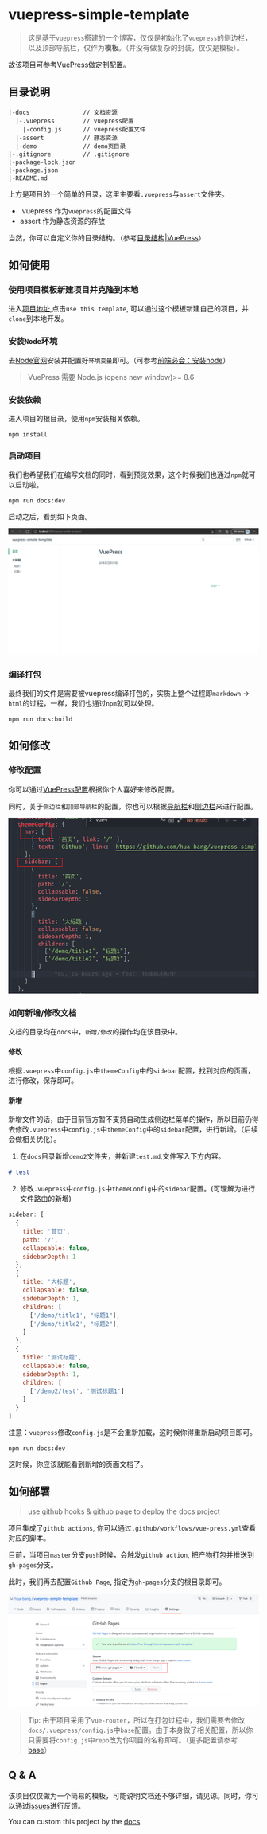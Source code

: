 # vuepress-simple-template

>这是基于`vuepress`搭建的一个博客，仅仅是初始化了`vuepress`的侧边栏，以及顶部导航栏，仅作为**模板**。（并没有做复杂的封装，仅仅是模板）。

故该项目可参考[VuePress](https://vuepress.vuejs.org/zh/)做定制配置。

## 目录说明

```text
|-docs               // 文档资源
  |-.vuepress        // vuepress配置
    |-config.js      // vuepress配置文件
  |-assert           // 静态资源
  |-demo             // demo页目录
|-.gitignore         // .gitignore
|-package-lock.json
|-package.json    
|-README.md
```

上方是项目的一个简单的目录，这里主要看`.vuepress`与`assert`文件夹。
- .vuepress 作为`vuepress`的配置文件
- assert 作为静态资源的存放

当然，你可以自定义你的目录结构。（参考[目录结构|VuePress](https://vuepress.vuejs.org/zh/guide/directory-structure.html#%E9%BB%98%E8%AE%A4%E7%9A%84%E9%A1%B5%E9%9D%A2%E8%B7%AF%E7%94%B1)）

## 如何使用

### 使用项目模板新建项目并克隆到本地
进入[项目地址](https://github.com/hua-bang/vuepress-simple-template),点击`use this template`, 可以通过这个模板新建自己的项目，并`clone`到本地开发。

### 安装`Node`环境 

去[Node官网](https://nodejs.org/zh-cn/)安装并配置好`环境变量`即可。（可参考[前端必会：安装node](https://juejin.cn/post/7009687795681722381)）

> VuePress 需要 Node.js (opens new window)>= 8.6

### 安装依赖
进入项目的根目录，使用`npm`安装相关依赖。
```shell
npm install
```

### 启动项目
我们也希望我们在编写文档的同时，看到预览效果，这个时候我们也通过`npm`就可以启动啦。
```shell
npm run docs:dev
```
启动之后，看到如下页面。

![dev_demo](./image/dev_demo.png)

### 编译打包
最终我们的文件是需要被vuepress编译打包的，实质上整个过程即`markdown` -> `html`的过程，一样，我们也通过`npm`就可以处理。

```shell
npm run docs:build
```

## 如何修改

### 修改配置

你可以通过[VuePress配置](https://vuepress.vuejs.org/zh/config/#base)根据你个人喜好来修改配置。

同时，关于`侧边栏`和`顶部导航栏`的配置，你也可以根据[导航栏](https://vuepress.vuejs.org/zh/theme/default-theme-config.html#%E5%AF%BC%E8%88%AA%E6%A0%8F)和[侧边栏](https://vuepress.vuejs.org/zh/theme/default-theme-config.html#%E4%BE%A7%E8%BE%B9%E6%A0%8F)来进行配置。

![nav_sidebar_config](./image/nav_sidebar_config.png)

### 如何新增/修改文档

文档的目录均在`docs`中，`新增/修改`的操作均在该目录中。

#### 修改

根据`.vuepress`中`config.js`中`themeConfig`中的`sidebar`配置，找到对应的页面，进行修改，保存即可。

#### 新增

新增文件的话，由于目前官方暂不支持自动生成侧边栏菜单的操作，所以目前仍得去修改`.vuepress`中`config.js`中`themeConfig`中的`sidebar`配置，进行新增。（后续会做相关优化）。

1. 在`docs`目录新增`demo2`文件夹，并新建`test.md`,文件写入下方内容。
```markdown
# test
```
2. 修改`.vuepress`中`config.js`中`themeConfig`中的`sidebar`配置。(可理解为进行文件路由的新增)
```js
sidebar: [
  {
    title: '首页',   
    path: '/',     
    collapsable: false, 
    sidebarDepth: 1
  },
  {
    title: '大标题',   
    collapsable: false, 
    sidebarDepth: 1,  
    children: [
      ['/demo/title1', "标题1"],
      ['/demo/title2', "标题2"],
    ]
  },
  {
    title: '测试标题',
    collapsable: false,
    sidebarDepth: 1,
    children: [
      ['/demo2/test', '测试标题1']
    ]
  }
]
```

注意：`vuepress`修改`config.js`是不会重新加载，这时候你得重新启动项目即可。
```shell
npm run docs:dev
```

这时候，你应该就能看到新增的页面文档了。

## 如何部署

> use github hooks & github page to deploy the docs project

项目集成了`github actions`, 你可以通过`.github/workflows/vue-press.yml`查看对应的脚本。

目前，当项目`master`分支`push`时候，会触发`github action`, 把产物打包并推送到`gh-pages`分支。

此时，我们再去配置`Github Page`, 指定为`gh-pages`分支的根目录即可。

![图片](./image/deploy.png)

> Tip: 由于项目采用了`vue-router`，所以在打包过程中，我们需要去修改`docs/.vuepress/config.js`中`base`配置。由于本身做了相关配置，所以你只需要将`config.js`中`repo`改为你项目的名称即可。（更多配置请参考[base](https://vuepress.vuejs.org/zh/config/#base)）

## Q & A
该项目仅仅做为一个简易的模板，可能说明文档还不够详细，请见谅。同时，你可以通过[issues](https://github.com/hua-bang/vuepress-simple-template/issues)进行反馈。

You can custom this project by the [docs](https://vuepress.vuejs.org/zh/). 